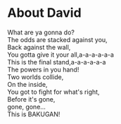 # About David

What are ya gonna do?  
The odds are stacked against you,  
Back against the wall,  
You gotta give it your all,a-a-a-a-a-a  
This is the final stand,a-a-a-a-a-a  
The powers in you hand!  
Two worlds collide,  
On the inside,  
You got to fight for what's right,  
Before it's gone,  
gone, gone...  
This is BAKUGAN!
